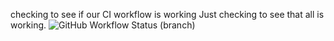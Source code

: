 checking to see if our CI workflow is working
Just checking to see that all is working.
![GitHub Workflow Status (branch)](https://img.shields.io/github/actions/workflow/status/<Otega91>/<sem>/<main.yml>.yml?branch=<master>)
